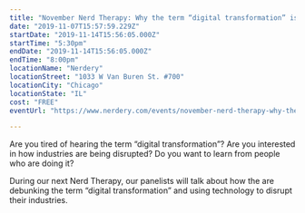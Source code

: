 ```yaml
---
title: "November Nerd Therapy: Why the term “digital transformation” is #*$@!"
date: "2019-11-07T15:57:59.229Z"
startDate: "2019-11-14T15:56:05.000Z"
startTime: "5:30pm"
endDate: "2019-11-14T15:56:05.000Z"
endTime: "8:00pm"
locationName: "Nerdery"
locationStreet: "1033 W Van Buren St. #700"
locationCity: "Chicago"
locationState: "IL"
cost: "FREE"
eventUrl: "https://www.nerdery.com/events/november-nerd-therapy-why-the-term-digital-transformation-is"

---
```


Are you tired of hearing the term “digital transformation”? Are you interested in how industries are being disrupted? Do you want to learn from people who are doing it?

During our next Nerd Therapy, our panelists will talk about how the are debunking the term “digital transformation” and using technology to disrupt their industries.



